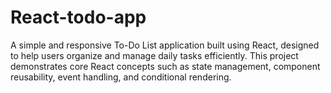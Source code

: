 # React-todo-app
A simple and responsive To-Do List application built using React, designed to help users organize and manage daily tasks efficiently. This project demonstrates core React concepts such as state management, component reusability, event handling, and conditional rendering.
